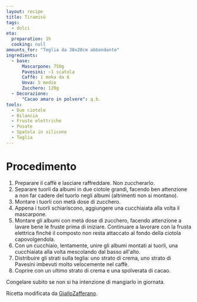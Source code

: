 ```yaml
---
layout: recipe
title: Tiramisù
tags:
  - dolci
eta:
  preparation: 1h
  cooking: null
amounts_for: "Teglia da 30x20cm abbondante"
ingredients:
  - base:
      Mascarpone: 750g
      Pavesini: ~1 scatola
      Caffè: 1 moka da 6
      Uova: 5 medie
      Zucchero: 120g
  - Decorazione:
      "Cacao amaro in polvere": q.b.
tools:
  - Due ciotole
  - Bilancia
  - Fruste elettriche
  - Posate
  - Spatola in silicone
  - Teglia
---
```


# Procedimento

1. Preparare il caffè e lasciare raffreddare. Non zuccherarlo.
2. Separare tuorli da albumi in due ciotole grandi, facendo ben attenzione a non far cadere del tuorlo negli albumi (altrimenti non si montano).
3. Montare i tuorli con metà dose di zucchero.
4. Appena i tuorli schiariscono, aggiungere una cucchiaiata alla volta il mascarpone.
5. Montare gli albumi con metà dose di zucchero, facendo attenzione a lavare bene le fruste prima di iniziare. Continuare a lavorare con la frusta elettrica finché il composto non resta attaccato al fondo della ciotola capovolgendola.
6. Con un cucchiaio, lentamente, unire gli albumi montati ai tuorli, una cucchiaiata alla volta mescolando dal basso all'alto.
7. Distribuire gli strati sulla teglia: uno strato di crema, uno strato di Pavesini imbevuti molto velocemente nel caffè.
8. Coprire con un ultimo strato di crema e una spolverata di cacao.

Congelare subito se non si ha intenzione di mangiarlo in giornata.


Ricetta modificata da [GialloZafferano](https://ricette.giallozafferano.it/Tiramisu.html).